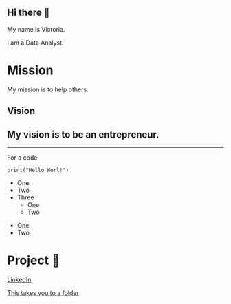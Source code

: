 ## Hi there 👋


My name is Victoria. 

I am a Data Analyst.


# Mission
My mission is to help others.

## Vision
My vision is to be an entrepreneur.
------

******

For a code
```
print("Hello Worl!")
```

* One
* Two  
* Three  
  + One
  + Two  

- One
- Two

# Project :book:


[LinkedIn](https://www.linkedin.com/in/edwigesongong/)

[This takes you to a folder](https://github.com/victoriajohn312/Demo/tree/main/folder)


<!-- **victoriajohn312/victoriajohn312** is a ✨ _special_ ✨ repository because its `README.md` (this file) appears on your GitHub profile.

Here are some ideas to get you started:

- 🔭 I’m currently working on ...
- 🌱 I’m currently learning ...
- 👯 I’m looking to collaborate on ...
- 🤔 I’m looking for help with ...
- 💬 Ask me about ...
- 📫 How to reach me: ...
- 😄 Pronouns: ...
- ⚡ Fun fact: ...

-->

